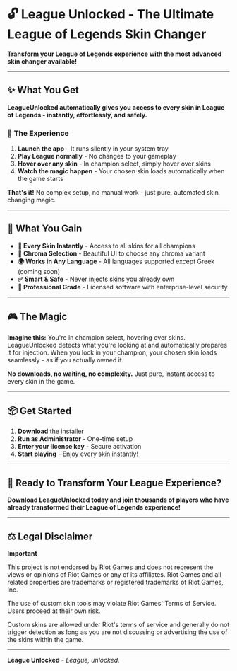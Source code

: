 # 🔓 League Unlocked - The Ultimate League of Legends Skin Changer

**Transform your League of Legends experience with the most advanced skin changer available!**

---

## ✨ What You Get

**LeagueUnlocked automatically gives you access to every skin in League of Legends - instantly, effortlessly, and safely.**

### 🚀 **The Experience**

1. **Launch the app** - It runs silently in your system tray
2. **Play League normally** - No changes to your gameplay
3. **Hover over any skin** - In champion select, simply hover over skins
4. **Watch the magic happen** - Your chosen skin loads automatically when the game starts

**That's it!** No complex setup, no manual work - just pure, automated skin changing magic.

---

## 🎯 **What You Gain**

- **🎨 Every Skin Instantly** - Access to all skins for all champions
- **🌈 Chroma Selection** - Beautiful UI to choose any chroma variant
- **🌍 Works in Any Language** - All languages supported except Greek (coming soon)
- **✅ Smart & Safe** - Never injects skins you already own
- **🔐 Professional Grade** - Licensed software with enterprise-level security

---

## 🎮 **The Magic**

**Imagine this:** You're in champion select, hovering over skins. LeagueUnlocked detects what you're looking at and automatically prepares it for injection. When you lock in your champion, your chosen skin loads seamlessly - as if you actually owned it.

**No downloads, no waiting, no complexity.** Just pure, instant access to every skin in the game.

---

## 📦 **Get Started**

1. **Download** the installer
2. **Run as Administrator** - One-time setup
3. **Enter your license key** - Secure activation
4. **Start playing** - Enjoy every skin instantly!

---

## 🎯 **Ready to Transform Your League Experience?**

**Download LeagueUnlocked today and join thousands of players who have already transformed their League of Legends experience!**

---

## ⚖️ **Legal Disclaimer**

**Important**

This project is not endorsed by Riot Games and does not represent the views or opinions of Riot Games or any of its affiliates. Riot Games and all related properties are trademarks or registered trademarks of Riot Games, Inc.

The use of custom skin tools may violate Riot Games' Terms of Service. Users proceed at their own risk.

Custom skins are allowed under Riot's terms of service and generally do not trigger detection as long as you are not discussing or advertising the use of the skins within the game.

---

**League Unlocked** - _League, unlocked._
